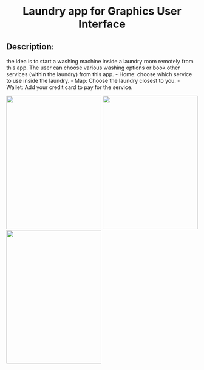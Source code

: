 <h1 align="center" id="title">Laundry app for Graphics User Interface</h1>

<h2>Description:</h2>
<p id="description">the idea is to start a washing machine inside a laundry room remotely from this app. The user can choose various washing options or book other services (within the laundry) from this app.
- Home: choose which service to use inside the laundry.
- Map: Choose the laundry closest to you.
- Wallet: Add your credit card to pay for the service.</p>

<img src="https://github.com/VinzS27/Laundry/assets/94700172/ca632661-1766-4b12-8776-6d604663daf1" width="250" height="350">
<img src="https://github.com/VinzS27/Laundry/assets/94700172/7fd6e8d3-0be2-43e1-bf63-d09f01e5a85a" width="250" height="350">
<img src="https://github.com/VinzS27/Laundry/assets/94700172/8e19e894-1353-4df6-96b1-bf78060001c6" width="250" height="350">


